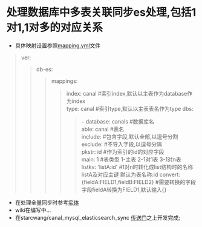 # 处理数据库中多表关联同步es处理,包括1对1,1对多的对应关系
* 具体映射设置参照[mapping.yml](https://github.com/Velsson/cannal_mysql_elasticsearch/blob/master/src/main/resources/mapping.yml)文件   
>ver:   
>>db-es:  
>>>mappings:   
>>>>index: canal  #索引index,默认以主表作为database作为index  
>>>>type: canal #索引type,默认以主表表名作为type 
>>>>dbs:    
>>>>>`-` database: canals  #数据库名  
>>>>>able: canal #表名  
>>>>>include:  #包含字段,默认全部,以逗号分割    
>>>>>exclude:         #不导入字段,以逗号分隔  
>>>>>pkstr: id      #作为索引的id的对应字段    
>>>>>main: 1          #表类型 1-主表 2-1对1表 3-1对n表    
>>>>>listkv: 'listA:id' #1对n时转化成list结构时的名称listA及对应主键 默认为表名称:id
>>>>>convert: {fieldA:FIELD1,fieldB:FIELD2}  #需要转换的字段 字段fieldA转换为FIELD1,默认输入{}  


* 在处理全量同步时参考[实体](https://github.com/Velsson/cannal_mysql_elasticsearch/blob/master/src/main/java/com/veelur/sync/elasticsearch/model/request/SyncByIndexRequest.java)
* wiki在编写中...
* 在starcwang/canal_mysql_elasticsearch_sync [传送门](https://github.com/starcwang/canal_mysql_elasticsearch_sync)之上开发完成;

